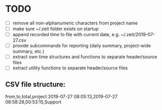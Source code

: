 # TODO

- [ ] remove all non-alphanumeric characters from project name
- [ ] make sure ~/.zeit folder exists on startup
- [ ] append recorded time to file with current date, e.g. ~/.zeit/2019-07-27.csv
- [ ] provide subcommands for reporting (daily summary, project-wide summary, etc.)
- [ ] extract own time structures and functions to separate header/source files
- [ ] extract utility functions to separate header/source files

## CSV file structure:

from,to,total,project
2019-07-27 08:05:13,2019-07-27 08:58:28,00:53:15,Support
